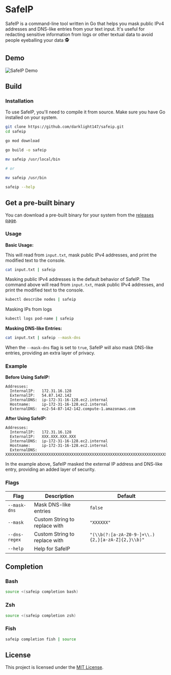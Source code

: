 # SafeIP

SafeIP is a command-line tool written in Go that helps you mask public IPv4 addresses and DNS-like entries from your text input. It's useful for redacting sensitive information from logs or other textual data to avoid people eyeballing your data 🕵️

## Demo

![SafeIP Demo](output.gif)

## Build

### Installation

To use SafeIP, you'll need to compile it from source. Make sure you have Go installed on your system.

```bash
git clone https://github.com/darklight147/safeip.git
cd safeip

go mod download

go build -o safeip

mv safeip /usr/local/bin

# or

mv safeip /usr/bin

safeip --help

```

## Get a pre-built binary

You can download a pre-built binary for your system from the [releases page](https://github.com/darklight147/safeip/releases).

### Usage

**Basic Usage:**

This will read from `input.txt`, mask public IPv4 addresses, and print the modified text to the console.

```bash
cat input.txt | safeip
```

Masking public IPv4 addresses is the default behavior of SafeIP. The command above will read from `input.txt`, mask public IPv4 addresses, and print the modified text to the console.

```bash
kubectl describe nodes | safeip
```

Masking IPs from logs

```bash
kubectl logs pod-name | safeip
```

**Masking DNS-like Entries:**

```bash
cat input.txt | safeip --mask-dns
```

When the `--mask-dns` flag is set to `true`, SafeIP will also mask DNS-like entries, providing an extra layer of privacy.

### Example

**Before Using SafeIP:**

```
Addresses:
  InternalIP:   172.31.16.128
  ExternalIP:   54.87.142.142
  InternalDNS:  ip-172-31-16-128.ec2.internal
  Hostname:     ip-172-31-16-128.ec2.internal
  ExternalDNS:  ec2-54-87-142-142.compute-1.amazonaws.com
```

**After Using SafeIP:**

```
Addresses:
  InternalIP:   172.31.16.128
  ExternalIP:   XXX.XXX.XXX.XXX
  InternalDNS:  ip-172-31-16-128.ec2.internal
  Hostname:     ip-172-31-16-128.ec2.internal
  ExternalDNS:  XXXXXXXXXXXXXXXXXXXXXXXXXXXXXXXXXXXXXXXXXXXXXXXXXXXXXXXXXXXXXXXXXXXXXXXXXXXXXXXXXXXXXXXX
```

In the example above, SafeIP masked the external IP address and DNS-like entry, providing an added layer of security.

### Flags

| Flag          | Description                   | Default                                          |
| ------------- | ----------------------------- | ------------------------------------------------ |
| `--mask-dns`  | Mask DNS-like entries         | `false`                                          |
| `--mask`      | Custom String to replace with | `"XXXXXX"`                                       |
| `--dns-regex` | Custom String to replace with | `"(\\b(?:[a-zA-Z0-9-]+\\.){2,}[a-zA-Z]{2,}\\b)"` |
| `--help`      | Help for SafeIP               |                                                  |

## Completion

### Bash

```bash
source <(safeip completion bash)
```

### Zsh

```bash
source <(safeip completion zsh)
```

### Fish

```bash
safeip completion fish | source
```

## License

This project is licensed under the [MIT License](LICENSE).
